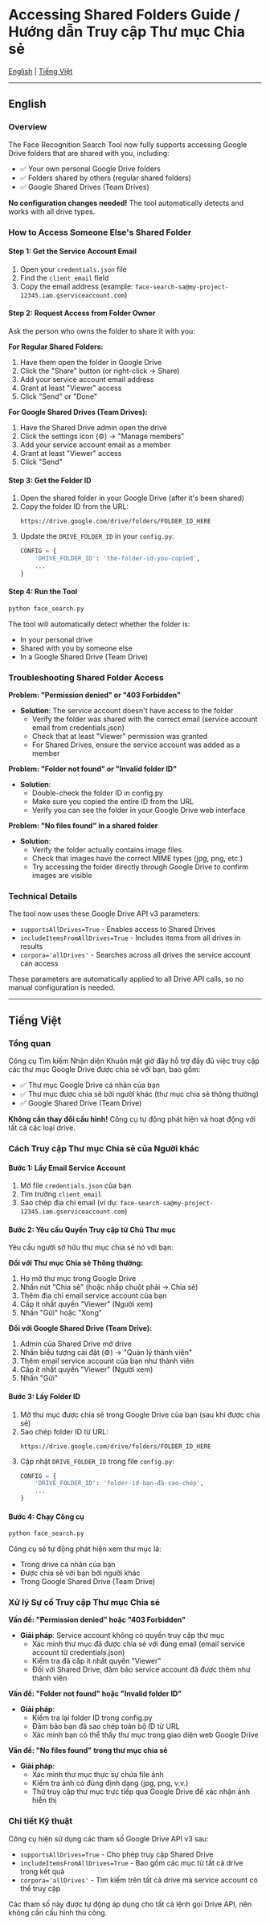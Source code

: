 # Accessing Shared Folders Guide / Hướng dẫn Truy cập Thư mục Chia sẻ

[English](#english) | [Tiếng Việt](#tiếng-việt)

---

## English

### Overview
The Face Recognition Search Tool now fully supports accessing Google Drive folders that are shared with you, including:
- ✅ Your own personal Google Drive folders
- ✅ Folders shared by others (regular shared folders)
- ✅ Google Shared Drives (Team Drives)

**No configuration changes needed!** The tool automatically detects and works with all drive types.

### How to Access Someone Else's Shared Folder

#### Step 1: Get the Service Account Email
1. Open your `credentials.json` file
2. Find the `client_email` field
3. Copy the email address (example: `face-search-sa@my-project-12345.iam.gserviceaccount.com`)

#### Step 2: Request Access from Folder Owner
Ask the person who owns the folder to share it with you:

**For Regular Shared Folders:**
1. Have them open the folder in Google Drive
2. Click the "Share" button (or right-click → Share)
3. Add your service account email address
4. Grant at least "Viewer" access
5. Click "Send" or "Done"

**For Google Shared Drives (Team Drives):**
1. Have the Shared Drive admin open the drive
2. Click the settings icon (⚙️) → "Manage members"
3. Add your service account email as a member
4. Grant at least "Viewer" access
5. Click "Send"

#### Step 3: Get the Folder ID
1. Open the shared folder in your Google Drive (after it's been shared)
2. Copy the folder ID from the URL:
   ```
   https://drive.google.com/drive/folders/FOLDER_ID_HERE
   ```
3. Update the `DRIVE_FOLDER_ID` in your `config.py`:
   ```python
   CONFIG = {
       'DRIVE_FOLDER_ID': 'the-folder-id-you-copied',
       ...
   }
   ```

#### Step 4: Run the Tool
```bash
python face_search.py
```

The tool will automatically detect whether the folder is:
- In your personal drive
- Shared with you by someone else
- In a Google Shared Drive (Team Drive)

### Troubleshooting Shared Folder Access

**Problem: "Permission denied" or "403 Forbidden"**
- **Solution**: The service account doesn't have access to the folder
  - Verify the folder was shared with the correct email (service account email from credentials.json)
  - Check that at least "Viewer" permission was granted
  - For Shared Drives, ensure the service account was added as a member

**Problem: "Folder not found" or "Invalid folder ID"**
- **Solution**: 
  - Double-check the folder ID in config.py
  - Make sure you copied the entire ID from the URL
  - Verify you can see the folder in your Google Drive web interface

**Problem: "No files found" in a shared folder**
- **Solution**:
  - Verify the folder actually contains image files
  - Check that images have the correct MIME types (jpg, png, etc.)
  - Try accessing the folder directly through Google Drive to confirm images are visible

### Technical Details

The tool now uses these Google Drive API v3 parameters:
- `supportsAllDrives=True` - Enables access to Shared Drives
- `includeItemsFromAllDrives=True` - Includes items from all drives in results
- `corpora='allDrives'` - Searches across all drives the service account can access

These parameters are automatically applied to all Drive API calls, so no manual configuration is needed.

---

## Tiếng Việt

### Tổng quan
Công cụ Tìm kiếm Nhận diện Khuôn mặt giờ đây hỗ trợ đầy đủ việc truy cập các thư mục Google Drive được chia sẻ với bạn, bao gồm:
- ✅ Thư mục Google Drive cá nhân của bạn
- ✅ Thư mục được chia sẻ bởi người khác (thư mục chia sẻ thông thường)
- ✅ Google Shared Drive (Team Drive)

**Không cần thay đổi cấu hình!** Công cụ tự động phát hiện và hoạt động với tất cả các loại drive.

### Cách Truy cập Thư mục Chia sẻ của Người khác

#### Bước 1: Lấy Email Service Account
1. Mở file `credentials.json` của bạn
2. Tìm trường `client_email`
3. Sao chép địa chỉ email (ví dụ: `face-search-sa@my-project-12345.iam.gserviceaccount.com`)

#### Bước 2: Yêu cầu Quyền Truy cập từ Chủ Thư mục
Yêu cầu người sở hữu thư mục chia sẻ nó với bạn:

**Đối với Thư mục Chia sẻ Thông thường:**
1. Họ mở thư mục trong Google Drive
2. Nhấn nút "Chia sẻ" (hoặc nhấp chuột phải → Chia sẻ)
3. Thêm địa chỉ email service account của bạn
4. Cấp ít nhất quyền "Viewer" (Người xem)
5. Nhấn "Gửi" hoặc "Xong"

**Đối với Google Shared Drive (Team Drive):**
1. Admin của Shared Drive mở drive
2. Nhấn biểu tượng cài đặt (⚙️) → "Quản lý thành viên"
3. Thêm email service account của bạn như thành viên
4. Cấp ít nhất quyền "Viewer" (Người xem)
5. Nhấn "Gửi"

#### Bước 3: Lấy Folder ID
1. Mở thư mục được chia sẻ trong Google Drive của bạn (sau khi được chia sẻ)
2. Sao chép folder ID từ URL:
   ```
   https://drive.google.com/drive/folders/FOLDER_ID_HERE
   ```
3. Cập nhật `DRIVE_FOLDER_ID` trong file `config.py`:
   ```python
   CONFIG = {
       'DRIVE_FOLDER_ID': 'folder-id-bạn-đã-sao-chép',
       ...
   }
   ```

#### Bước 4: Chạy Công cụ
```bash
python face_search.py
```

Công cụ sẽ tự động phát hiện xem thư mục là:
- Trong drive cá nhân của bạn
- Được chia sẻ với bạn bởi người khác
- Trong Google Shared Drive (Team Drive)

### Xử lý Sự cố Truy cập Thư mục Chia sẻ

**Vấn đề: "Permission denied" hoặc "403 Forbidden"**
- **Giải pháp**: Service account không có quyền truy cập thư mục
  - Xác minh thư mục đã được chia sẻ với đúng email (email service account từ credentials.json)
  - Kiểm tra đã cấp ít nhất quyền "Viewer"
  - Đối với Shared Drive, đảm bảo service account đã được thêm như thành viên

**Vấn đề: "Folder not found" hoặc "Invalid folder ID"**
- **Giải pháp**: 
  - Kiểm tra lại folder ID trong config.py
  - Đảm bảo bạn đã sao chép toàn bộ ID từ URL
  - Xác minh bạn có thể thấy thư mục trong giao diện web Google Drive

**Vấn đề: "No files found" trong thư mục chia sẻ**
- **Giải pháp**:
  - Xác minh thư mục thực sự chứa file ảnh
  - Kiểm tra ảnh có đúng định dạng (jpg, png, v.v.)
  - Thử truy cập thư mục trực tiếp qua Google Drive để xác nhận ảnh hiển thị

### Chi tiết Kỹ thuật

Công cụ hiện sử dụng các tham số Google Drive API v3 sau:
- `supportsAllDrives=True` - Cho phép truy cập Shared Drive
- `includeItemsFromAllDrives=True` - Bao gồm các mục từ tất cả drive trong kết quả
- `corpora='allDrives'` - Tìm kiếm trên tất cả drive mà service account có thể truy cập

Các tham số này được tự động áp dụng cho tất cả lệnh gọi Drive API, nên không cần cấu hình thủ công.
